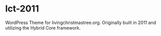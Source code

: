 lct-2011
========

WordPress Theme for livingchristmastree.org. Originally built in 2011 and utilizing the Hybrid Core framework.
